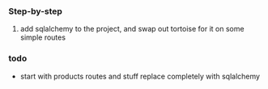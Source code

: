 ### Step-by-step

1. add sqlalchemy to the project, and swap out tortoise for it on some simple routes

### todo

- start with products routes and stuff
  replace completely with sqlalchemy
